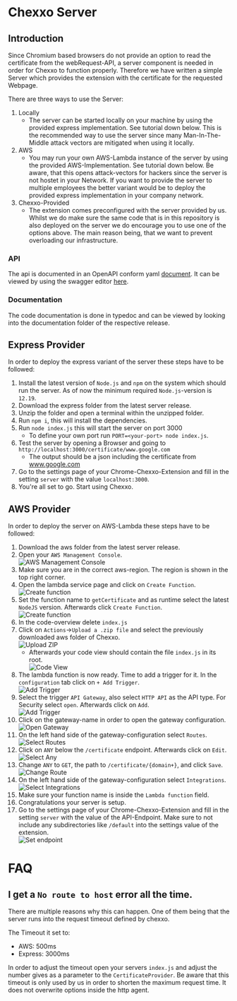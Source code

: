 # Chexxo Server
## Introduction
Since Chromium based browsers do not provide an option to read the certificate from the webRequest-API, a server component is needed in order for Chexxo to function properly. Therefore we have written a simple Server which provides the extension with the certificate for the requested Webpage.

There are three ways to use the Server:
1. Locally
    - The server can be started locally on your machine by using the provided express implementation. See tutorial down below. This is the recommended way to use the server since many Man-In-The-Middle attack vectors are mitigated when using it locally.
2. AWS
    - You may run your own AWS-Lambda instance of the server by using the provided AWS-Implementation. See tutorial down below. Be aware, that this opens attack-vectors for hackers since the server is not hostet in your Network. If you want to provide the server to multiple employees the better variant would be to deploy the provided express implementation in your company network.
3. Chexxo-Provided
    - The extension comes preconfigured with the server provided by us. Whilst we do make sure the same code that is in this repository is also deployed on the server we do encourage you to use one of the options above. The main reason being, that we want to prevent overloading our infrastructure.

### API
The api is documented in an OpenAPI conform yaml [document](./openapi.yaml). It can be viewed by using the swagger editor [here](https://editor.swagger.io/).

### Documentation
The code documentation is done in typedoc and can be viewed by looking into the documentation folder of the respective release.

## Express Provider
In order to deploy the express variant of the server these steps have to be followed:
1. Install the latest version of `Node.js` and `npm` on the system which should run the server. As of now the minimum required `Node.js`-version is `12.19`.
2. Download the express folder from the latest server release.
3. Unzip the folder and open a terminal within the unzipped folder.
4. Run `npm i`, this will install the dependencies.
5. Run `node index.js` this will start the server on port 3000
    - To define your own port run `PORT=<your-port> node index.js`.
6. Test the server by opening a Browser and going to `http://localhost:3000/certificate/www.google.com`
    - The output should be a json including the certificate from www.google.com
7. Go to the settings page of your Chrome-Chexxo-Extension and fill in the setting `server` with the value `localhost:3000`.
8. You're all set to go. Start using Chexxo.

## AWS Provider
In order to deploy the server on AWS-Lambda these steps have to be followed:
1. Download the aws folder from the latest server release.
2. Open your `AWS Management Console`.  
![AWS Management Console](img/1-aws-console.jpg)
3. Make sure you are in the correct aws-region. The region is shown in the top right corner.
4. Open the lambda service page and click on `Create Function`.  
![Create function](img/2-create-function.jpg)
5. Set the function name to `getCertificate` and as runtime select the latest `NodeJS` version. Afterwards click `Create Function`.  
![Create function](img/3-create-function.jpg)
6. In the code-overview delete `index.js`
7. Click on `Actions`->`Upload a .zip file` and select the previously downloaded aws folder of Chexxo.  
![Upload ZIP](img/4-upload-zip.jpg)
    - Afterwards your code view should contain the file `index.js` in its root.  
    ![Code View](img/5-code-view.jpg)
8. The lambda function is now ready. Time to add a trigger for it. In the `configuration` tab click on `+ Add Trigger`.  
![Add Trigger](img/6-add-trigger.jpg)
9. Select the trigger `API Gateway`, also select `HTTP API` as the API type. For Security select `open`. Afterwards click on `Add`.  
![Add Trigger](img/7-add-trigger.jpg)
10. Click on the gateway-name in order to open the gateway configuration.  
![Open Gateway](img/8-open-gateway.jpg)
11. On the left hand side of the gateway-configuration select `Routes`.  
![Select Routes](img/9-select-routes.jpg)
12. Click on `ANY` below the `/certificate` endpoint. Afterwards click on `Edit`.  
![Select Any](img/10-select-any.jpg)
13. Change `ANY` to `GET`, the path to `/certificate/{domain+}`, and click `Save`.  
![Change Route](img/13-change-route.jpg)
14. On the left hand side of the gateway-configuration select `Integrations`.  
![Select Integrations](img/11-select-integrations.jpg)
15. Make sure your function name is inside the `Lambda function` field.
16. Congratulations your server is setup.
17. Go to the settings page of your Chrome-Chexxo-Extension and fill in the setting `server` with the value of the API-Endpoint. Make sure to not include any subdirectories like `/default` into the settings value of the extension.  
![Set endpoint](img/13-set-endpoint.jpg)

# FAQ
## I get a `No route to host` error all the time.
There are multiple reasons why this can happen. One of them being that the server runs into the request timeout defined by chexxo.

The Timeout it set to:
 - AWS:     500ms
 - Express: 3000ms

 In order to adjust the timeout open your servers `index.js` and adjust the number gives as a parameter to the `CertificateProvider`. Be aware that this timeout is only used by us in order to shorten the maximum request time. It does not overwrite options inside the http agent.

